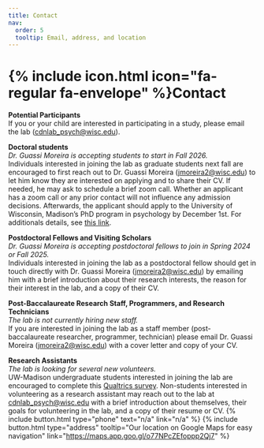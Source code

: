 ```yaml
---
title: Contact
nav:
  order: 5
  tooltip: Email, address, and location
---
```


# {% include icon.html icon="fa-regular fa-envelope" %}Contact

**Potential Participants**   
If you or your child are interested in participating in a study, please email the lab (cdnlab_psych@wisc.edu).

**Doctoral students**  
*Dr. Guassi Moreira is accepting students to start in Fall 2026.*  
Individuals interested in joining the lab as graduate students next fall are encouraged to first reach out to Dr. Guassi Moreira (jmoreira2@wisc.edu) to let him know they are interested on applying and to share their CV. If needed, he may ask to schedule a brief zoom call. Whether an applicant has a zoom call or any prior contact will not influence any admission decisions. Afterwards, the applicant should apply to the University of Wisconsin, Madison’s PhD program in psychology by December 1st. For additionals details, see [this link](https://psych.wisc.edu/joao-guassi-moreira-information-for-prospective-graduate-students/).  

**Postdoctoral Fellows and Visiting Scholars**  
*Dr. Guassi Moreira is accepting postdoctoral fellows to join in Spring 2024 or Fall 2025.*  
Individuals interested in joining the lab as a postdoctoral fellow should get in touch directly with Dr. Guassi Moreira (jmoreira2@wisc.edu) by emailing him with a brief introduction about their research interests, the reason for their interest in the lab, and a copy of their CV.   

**Post-Baccalaureate Research Staff, Programmers, and Research Technicians**  
*The lab is not currently hiring new staff.*  
If you are interested in joining the lab as a staff member (post-baccalaureate researcher, programmer, technician) please email Dr. Guassi Moreira (jmoreira2@wisc.edu) with a cover letter and copy of your CV.  

**Research Assistants**  
*The lab is looking for several new volunteers.*  
UW-Madison undergraduate students interested in joining the lab are encouraged to complete this [Qualtrics survey](https://uwmadison.co1.qualtrics.com/jfe/form/SV_cHXKXIJiKcRvdoq). Non-students interested in volunteering as a research assistant may reach out to the lab at cdnlab_psych@wisc.edu with a brief introduction about themselves, their goals for volunteering in the lab, and a copy of their resume or CV.
{%
  include button.html
  type="phone"
  text="n/a"
  link="n/a"
%}
{%
  include button.html
  type="address"
  tooltip="Our location on Google Maps for easy navigation"
  link="https://maps.app.goo.gl/o77NPcZEfoppp2Qj7"
%}

